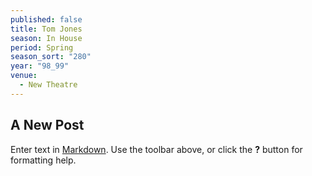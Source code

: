 ```yaml
---
published: false
title: Tom Jones
season: In House
period: Spring
season_sort: "280"
year: "98_99"
venue: 
  - New Theatre
---
```


## A New Post

Enter text in [Markdown](http://daringfireball.net/projects/markdown/). Use the toolbar above, or click the **?** button for formatting help.
